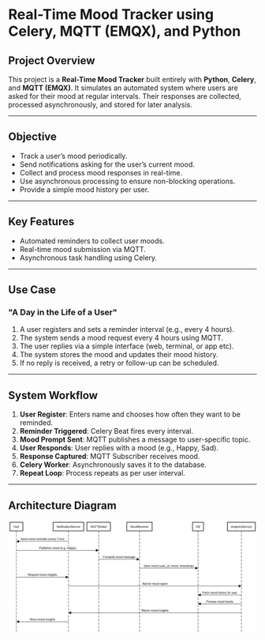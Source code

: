 # Real-Time Mood Tracker using Celery, MQTT (EMQX), and Python

## Project Overview

This project is a **Real-Time Mood Tracker** built entirely with **Python**, **Celery**, and **MQTT (EMQX)**. It simulates an automated system where users are asked for their mood at regular intervals. Their responses are collected, processed asynchronously, and stored for later analysis.

---

## Objective

* Track a user’s mood periodically.
* Send notifications asking for the user’s current mood.
* Collect and process mood responses in real-time.
* Use asynchronous processing to ensure non-blocking operations.
* Provide a simple mood history per user.

---

## Key Features

* Automated reminders to collect user moods.
* Real-time mood submission via MQTT.
* Asynchronous task handling using Celery.

---

## Use Case

### "A Day in the Life of a User"

1. A user registers and sets a reminder interval (e.g., every 4 hours).
2. The system sends a mood request every 4 hours using MQTT.
3. The user replies via a simple interface (web, terminal, or app etc).
4. The system stores the mood and updates their mood history.
5. If no reply is received, a retry or follow-up can be scheduled.

---

## System Workflow

1. **User Register**: Enters name and chooses how often they want to be reminded.
2. **Reminder Triggered**: Celery Beat fires every interval.
3. **Mood Prompt Sent**: MQTT publishes a message to user-specific topic.
4. **User Responds**: User replies with a mood (e.g., Happy, Sad).
5. **Response Captured**: MQTT Subscriber receives mood.
6. **Celery Worker**: Asynchronously saves it to the database.
7. **Repeat Loop**: Process repeats as per user interval.

---

## Architecture Diagram



![Sequence Diagram](./mood_tracker.png)




		

